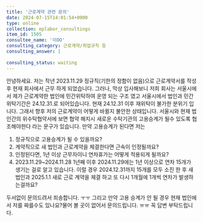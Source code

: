 ```yaml
---
title: '근로계약 관련 문의'
date: 2024-07-15T14:01:54+0900
type: online
collection: eplabor_consultings
item_id: 1505
consultee_name: '이OO'
consulting_category: 근로계약/취업규칙 등
consulting_answer: |
    
consulting_status: waiting
---
```


안녕하세요. 저는 작년 2023.11.29 정규직(기한의 정함이 없음)으로 근로계약서를 작성 후 현재 회사에서 근무 하게 되었습니다. 
그러나, 막상 입사해보니 저희 회사는 서울시에서 제가 근로계약한 법인에 민간위탁하여 운영 되는 구조 였고 
서울시에서 법인과 민간위탁기간은 24.12.31.로 되어있습니다.
현재 24.12.31 이후 재위탁이 불가한 분위기 입니다. 그래서 향후 저의 근로계약이 어떻게 바뀔지 불안한 상태입니다. 
서울시와 현재 법인간의 위수탁협약서에 보면 협약 해지시 새로운 수탁기관의 고용승계가 될수 있도록 협조해야한다 라는 문구가 있습니다. 
만약 고용승계가 된다면 저는 

1. 정규직으로 고용승계가 될 수 있을까요? 
2. 계약직으로 새 법인과 근로계약을 체결한다면 근속이 인정될까요? 
3. 인정된다면, 1년 이상 근무자이니 연차휴가는 어떻게 적용되게 될까요?
4. 2023.11.29~2024.11.28 1년째 이후 2024.11.29에는 1년 이상으로 연차 15개가 생기는 걸로 알고 있습니다. 이럴 경우 2024.12.31까지 15개를 모두 소진 한 후 새 법인과 2025.1.1 새로 근로 계약을 체결 하고 또 다시 1개월에 1개씩 연차가 발생하는걸까요? 

두서없이 문의드려서 죄송합니다. ㅜㅜ 그리고 만약 고용 승계가 안 될 경우 현재 법인에서 저를 짜를수도 있나요?물어 볼 곳이 없어서 문의드립니다. ㅠㅠ 꼭 답변 부탁드립니다. 
